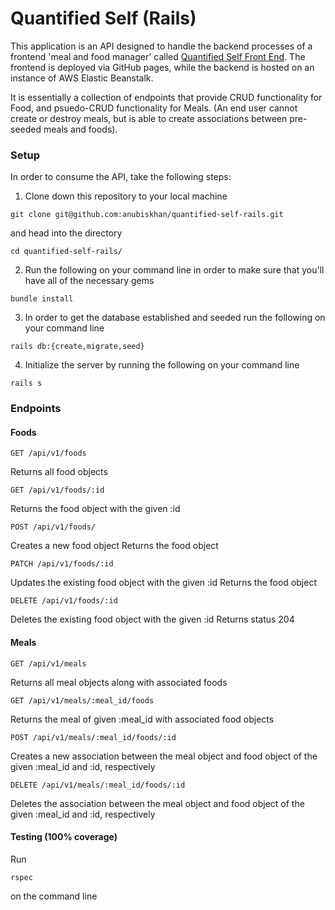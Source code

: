 # Quantified Self (Rails)
  This application is an API designed to handle the backend processes of a frontend 'meal and food manager' called [Quantified Self Front End](https://github.com/anubiskhan/quantified-self-fe). The frontend is deployed via GitHub pages, while the backend is hosted on an instance of AWS Elastic Beanstalk.

  It is essentially a collection of endpoints that provide CRUD functionality for Food, and psuedo-CRUD functionality for Meals. (An end user cannot create or destroy meals, but is able to create associations between pre-seeded meals and foods).

### Setup
In order to consume the API, take the following steps:
  1. Clone down this repository to your local machine
  ```
  git clone git@github.com:anubiskhan/quantified-self-rails.git
  ```
  and head into the directory
  ```
  cd quantified-self-rails/
  ```
  2. Run the following on your command line in order to make sure that you'll have all of the necessary gems
  ```
  bundle install
  ```

  3. In order to get the database established and seeded run the following on your command line
  ```
  rails db:{create,migrate,seed}
  ```
  4. Initialize the server by running the following on your command line
  ```
  rails s
  ```

### Endpoints

#### Foods
```
GET /api/v1/foods
```
Returns all food objects
```
GET /api/v1/foods/:id
```
Returns the food object with the given :id
```
POST /api/v1/foods/
```
Creates a new food object
Returns the food object
```
PATCH /api/v1/foods/:id
```
Updates the existing food object with the given :id
Returns the food object
```
DELETE /api/v1/foods/:id
```
Deletes the existing food object with the given :id
Returns status 204

#### Meals
```
GET /api/v1/meals
```
Returns all meal objects along with associated foods
```
GET /api/v1/meals/:meal_id/foods
```
Returns the meal of given :meal_id with associated food objects
```
POST /api/v1/meals/:meal_id/foods/:id
```
Creates a new association between the meal object and food object of the given :meal_id and :id, respectively
```
DELETE /api/v1/meals/:meal_id/foods/:id
```
Deletes the association between the meal object and food object of the given :meal_id and :id, respectively

#### Testing (100% coverage)
Run
```
rspec
```
on the command line
